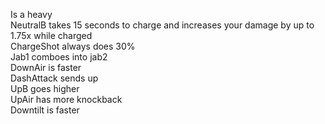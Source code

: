 Is a heavy\
NeutralB takes 15 seconds to charge and increases your damage by up to 1.75x while charged\
ChargeShot always does 30%\
Jab1 comboes into jab2\
DownAir is faster\
DashAttack sends up\
UpB goes higher\
UpAir has more knockback\
Downtilt is faster